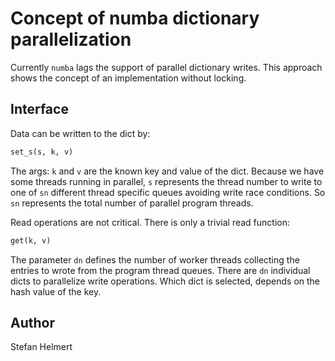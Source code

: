 # Concept of numba dictionary parallelization

Currently `numba` lags the support of parallel dictionary writes. This approach shows the concept of an implementation without locking.

## Interface

Data can be written to the dict by:

```python
set_s(s, k, v)
```

The args: `k` and `v` are the known key and value of the dict. Because we have some threads running in parallel, `s` represents the thread number to write to one of `sn` different thread specific queues avoiding write race conditions. So `sn` represents the total number of parallel program threads.

Read operations are not critical. There is only a trivial read function:

```python
get(k, v)
```

The parameter `dn` defines the number of worker threads collecting the entries to wrote from the program thread queues. There are `dn` individual dicts to parallelize write operations. Which dict is selected, depends on the hash value of the key.

## Author

Stefan Helmert

